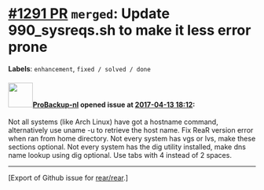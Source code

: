 [\#1291 PR](https://github.com/rear/rear/pull/1291) `merged`: Update 990\_sysreqs.sh to make it less error prone
================================================================================================================

**Labels**: `enhancement`, `fixed / solved / done`

#### <img src="https://avatars.githubusercontent.com/u/515451?u=4f985fa15d087babc5049c337be90b42b56c8b8b&v=4" width="50">[ProBackup-nl](https://github.com/ProBackup-nl) opened issue at [2017-04-13 18:12](https://github.com/rear/rear/pull/1291):

Not all systems (like Arch Linux) have got a hostname command,
alternatively use uname -u to retrieve the host name. Fix ReaR version
error when ran from home directory. Not every system has vgs or lvs,
make these sections optional. Not every system has the dig utility
installed, make dns name lookup using dig optional. Use tabs with 4
instead of 2 spaces.

------------------------------------------------------------------------

\[Export of Github issue for
[rear/rear](https://github.com/rear/rear).\]
